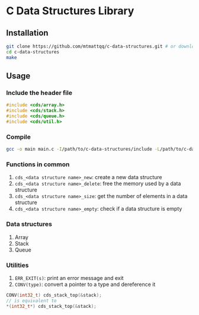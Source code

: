 # C Data Structures Library

## Installation

```bash
git clone https://github.com/mtmattqq/c-data-structures.git # or download the zip
cd c-data-structures
make
```

## Usage

### Include the header file

```c
#include <cds/array.h>
#include <cds/stack.h>
#include <cds/queue.h>
#include <cds/util.h>
```

### Compile

```bash
gcc -o main main.c -I/path/to/c-data-structures/include -L/path/to/c-data-structures/lib -lcds
```

### Functions in common

1. `cds_<data structure name>_new`: create a new data structure
2. `cds_<data structure name>_delete`: free the memory used by a data structure
3. `cds_<data structure name>_size`: get the number of elements in a data structure
4. `cds_<data structure name>_empty`: check if a data structure is empty

### Data structures

1. Array
2. Stack
3. Queue

### Utilities

1. `ERR_EXIT(s)`: print an error message and exit
2. `CONV(type)`: convert a pointer to a type and dereference it

```c
CONV(int32_t) cds_stack_top(&stack);
// is equivalent to
*(int32_t*) cds_stack_top(&stack);
```